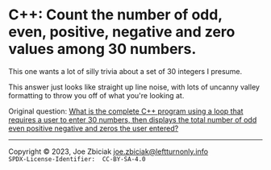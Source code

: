 # C++: Count the number of odd, even, positive, negative and zero values among 30 numbers.

This one wants a lot of silly trivia about a set of 30 integers I presume.  

This answer just looks like straight up line noise, with lots of uncanny valley
formatting to throw you off of what you're looking at.

Original question: [What is the complete C++ program using a loop that requires a user to enter 30 numbers, then displays the total number of odd even positive negative and zeros the user entered?](https://www.quora.com/What-is-the-complete-C-program-using-a-loop-that-requires-a-user-to-enter-30-numbers-then-displays-the-total-number-of-odd-even-positive-negative-and-zeros-the-user-entered/answer/Joe-Zbiciak)


____

Copyright © 2023, Joe Zbiciak <joe.zbiciak@leftturnonly.info>  
`SPDX-License-Identifier:  CC-BY-SA-4.0`
